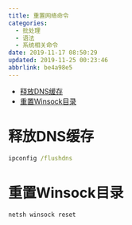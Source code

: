```yaml
---
title: 重置网络命令
categories: 
  - 批处理
  - 语法
  - 系统相关命令
date: 2019-11-17 08:50:29
updated: 2019-11-25 00:23:46
abbrlink: be4a98e5
---
```

<div id='my_toc'>

- [释放DNS缓存](/blog/be4a98e5/#释放DNS缓存)
- [重置Winsock目录](/blog/be4a98e5/#重置Winsock目录)

</div>
<!--more-->
<script>if (navigator.platform.search('arm')==-1){document.getElementById('my_toc').style.display = 'none';}</script>

<!--end-->
# 释放DNS缓存 #
```cmd
ipconfig /flushdns
```
# 重置Winsock目录 #
```cmd
netsh winsock reset
```
